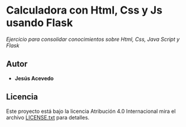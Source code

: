 # Calculadora con Html, Css y Js usando Flask
_Ejercicio para consolidar conocimientos sobre Html, Css, Java Script y Flask_

## Autor
* **Jesús Acevedo**

## Licencia
Este proyecto está bajo la licencia Atribución 4.0 Internacional mira el archivo [LICENSE.txt](LICENSE.txt) para detalles.